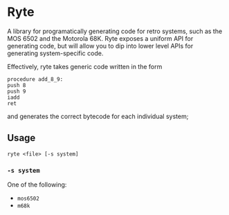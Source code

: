 # Ryte

A library for programatically generating code for retro systems,
such as the MOS 6502 and the Motorola 68K. Ryte exposes a uniform
API for generating code, but will allow you to dip into lower level
APIs for generating system-specific code.

Effectively, ryte takes generic code written in the form
```
procedure add_8_9:
push 8
push 9
iadd
ret
```
and generates the correct bytecode for each individual system;

## Usage
`ryte <file> [-s system]`

### `-s system`
One of the following:
- `mos6502`
- `m68k`
